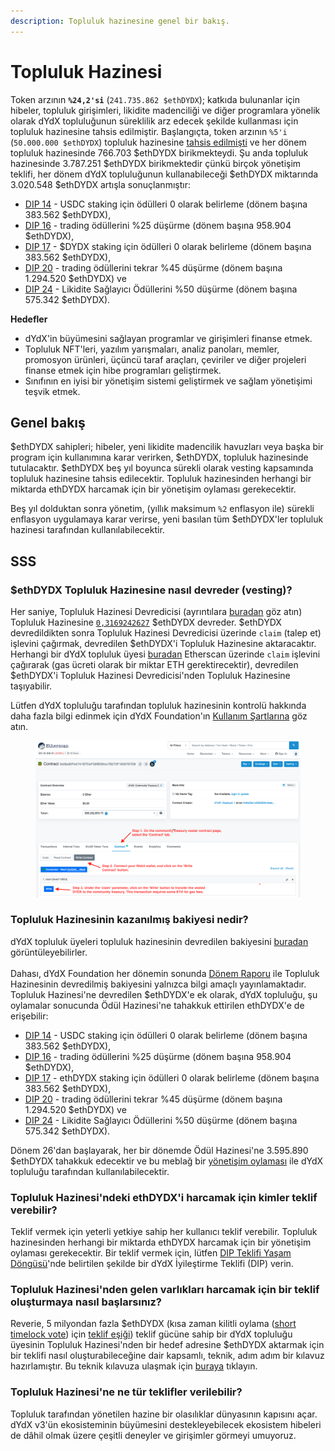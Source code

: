 ```yaml
---
description: Topluluk hazinesine genel bir bakış.
---
```


# Topluluk Hazinesi

Token arzının **`%24,2'si`** (`241.735.862 $ethDYDX`); katkıda bulunanlar için hibeler, topluluk girişimleri, likidite madenciliği ve diğer programlara yönelik olarak dYdX topluluğunun süreklilik arz edecek şekilde kullanması için topluluk hazinesine tahsis edilmiştir. Başlangıçta, token arzının `%5'i` (`50.000.000 $ethDYDX`) topluluk hazinesine [tahsis edilmişti](https://docs.dydx.community/dydx-governance/start-here/dydx-allocations) ve her dönem topluluk hazinesinde 766.703 $ethDYDX birikmekteydi. Şu anda topluluk hazinesinde 3.787.251 $ethDYDX birikmektedir çünkü birçok yönetişim teklifi, her dönem dYdX topluluğunun kullanabileceği $ethDYDX miktarında 3.020.548 $ethDYDX artışla sonuçlanmıştır:

* [DIP 14](https://dydx.community/dashboard/proposal/7) - USDC staking için ödülleri 0 olarak belirleme (dönem başına 383.562 $ethDYDX),
* [DIP 16](https://dydx.community/dashboard/proposal/8) - trading ödüllerini %25 düşürme (dönem başına 958.904 $ethDYDX),
* [DIP 17](https://dydx.community/dashboard/proposal/9) - $DYDX staking için ödülleri 0 olarak belirleme (dönem başına 383.562 $ethDYDX),
* [DIP 20](https://dydx.community/dashboard/proposal/11) - trading ödüllerini tekrar %45 düşürme (dönem başına 1.294.520 $ethDYDX) ve
* [DIP 24](https://github.com/dydxfoundation/dip/blob/master/content/dips/DIP-24.md) - Likidite Sağlayıcı Ödüllerini %50 düşürme (dönem başına 575.342 $ethDYDX).



**Hedefler**

* dYdX'in büyümesini sağlayan programlar ve girişimleri finanse etmek.
* Topluluk NFT'leri, yazılım yarışmaları, analiz panoları, memler, promosyon ürünleri, üçüncü taraf araçları, çeviriler ve diğer projeleri finanse etmek için hibe programları geliştirmek.
* Sınıfının en iyisi bir yönetişim sistemi geliştirmek ve sağlam yönetişimi teşvik etmek.

## Genel bakış

$ethDYDX sahipleri; hibeler, yeni likidite madencilik havuzları veya başka bir program için kullanımına karar verirken, $ethDYDX, topluluk hazinesinde tutulacaktır. $ethDYDX beş yıl boyunca sürekli olarak vesting kapsamında topluluk hazinesine tahsis edilecektir. Topluluk hazinesinden herhangi bir miktarda ethDYDX harcamak için bir yönetişim oylaması gerekecektir.

Beş yıl dolduktan sonra yönetim, (yıllık maksimum `%2` enflasyon ile) sürekli enflasyon uygulamaya karar verirse, yeni basılan tüm $ethDYDX'ler topluluk hazinesi tarafından kullanılabilecektir.

## SSS

### $ethDYDX Topluluk Hazinesine nasıl devreder (vesting)?

Her saniye, Topluluk Hazinesi Devredicisi (ayrıntılara [buradan](https://docs.dydx.community/dydx-governance/resources/technical-overview#governance-architecture-overview) göz atın) Topluluk Hazinesine [`0,3169242627`](tel:03169242627) $ethDYDX devreder. $ethDYDX devredildikten sonra Topluluk Hazinesi Devredicisi üzerinde `claim` (talep et) işlevini çağırmak, devredilen $ethDYDX'i Topluluk Hazinesine aktaracaktır. Herhangi bir dYdX topluluk üyesi [buradan](https://etherscan.io/address/0x08a90Fe0741B7DeF03fB290cc7B273F1855767D8#writeContract) Etherscan üzerinde `claim` işlevini çağırarak (gas ücreti olarak bir miktar ETH gerektirecektir), devredilen $ethDYDX'i Topluluk Hazinesi Devredicisi'nden Topluluk Hazinesine taşıyabilir.

Lütfen dYdX topluluğu tarafından topluluk hazinesinin kontrolü hakkında daha fazla bilgi edinmek için dYdX Foundation'ın [Kullanım Şartlarına](https://dydx.foundation/terms) göz atın.

<figure><img src="../.gitbook/assets/claim-function-CT-vester.png" alt=""><figcaption></figcaption></figure>

### Topluluk Hazinesinin kazanılmış bakiyesi nedir?

dYdX topluluk üyeleri topluluk hazinesinin devredilen bakiyesini [buradan](https://dydx.shippooor.xyz/) görüntüleyebilirler. \
\
Dahası, dYdX Foundation her dönemin sonunda [Dönem Raporu](https://dydx.foundation/blog) ile Topluluk Hazinesinin devredilmiş bakiyesini yalnızca bilgi amaçlı yayınlamaktadır. Topluluk Hazinesi'ne devredilen $ethDYDX'e ek olarak, dYdX topluluğu, şu oylamalar sonucunda Ödül Hazinesi'ne tahakkuk ettirilen ethDYDX'e de erişebilir:

* [DIP 14](https://dydx.community/dashboard/proposal/7) - USDC staking için ödülleri 0 olarak belirleme (dönem başına 383.562 $ethDYDX),
* [DIP 16](https://dydx.community/dashboard/proposal/8) - trading ödüllerini %25 düşürme (dönem başına 958.904 $ethDYDX),
* [DIP 17](https://dydx.community/dashboard/proposal/9) - ethDYDX staking için ödülleri 0 olarak belirleme (dönem başına 383.562 $ethDYDX),
* [DIP 20](https://dydx.community/dashboard/proposal/11) - trading ödüllerini tekrar %45 düşürme (dönem başına 1.294.520 $ethDYDX) ve
* [DIP 24](https://github.com/dydxfoundation/dip/blob/master/content/dips/DIP-24.md) - Likidite Sağlayıcı Ödüllerini %50 düşürme (dönem başına 575.342 $ethDYDX).

Dönem 26'dan başlayarak, her bir dönemde Ödül Hazinesi'ne 3.595.890 $ethDYDX tahakkuk edecektir ve bu meblağ bir [yönetişim oylaması](https://docs.dydx.community/dydx-governance/voting-and-governance/governance-parameters) ile dYdX topluluğu tarafından kullanılabilecektir.

### Topluluk Hazinesi'ndeki ethDYDX'i harcamak için kimler teklif verebilir?

Teklif vermek için yeterli yetkiye sahip her kullanıcı teklif verebilir. Topluluk hazinesinden herhangi bir miktarda ethDYDX harcamak için bir yönetişim oylaması gerekecektir. Bir teklif vermek için, lütfen [DIP Teklifi Yaşam Döngüsü](../voting-and-governance/dip-proposal-lifecycle.md)'nde belirtilen şekilde bir dYdX İyileştirme Teklifi (DIP) verin.

### Topluluk Hazinesi'nden gelen varlıkları harcamak için bir teklif oluşturmaya nasıl başlarsınız?

Reverie, 5 milyondan fazla $ethDYDX (kısa zaman kilitli oylama ([short timelock vote](https://docs.dydx.community/dydx-governance/voting-and-governance/governance-process#short-timelock-executor)) için [teklif eşiği](https://docs.dydx.community/dydx-governance/voting-and-governance/governance-parameters#timelock-parameters)) teklif gücüne sahip bir dYdX topluluğu üyesinin Topluluk Hazinesi'nden bir hedef adresine $ethDYDX aktarmak için bir teklifi nasıl oluşturabileceğine dair kapsamlı, teknik, adım adım bir kılavuz hazırlamıştır. Bu teknik kılavuza ulaşmak için [buraya](https://app.gitbook.com/o/-MeNgGQU0ucT2xo4s8-T/s/-MeNfSkgj48hU0q8Zbjn/\~/changes/EyisuFjLIyJ7K9RzaTfJ/technical-guide-on-building-a-dydx-community-treasury-spending-proposal) tıklayın.

### Topluluk Hazinesi'ne ne tür teklifler verilebilir?

Topluluk tarafından yönetilen hazine bir olasılıklar dünyasının kapısını açar. dYdX v3'ün ekosisteminin büyümesini destekleyebilecek ekosistem hibeleri de dâhil olmak üzere çeşitli deneyler ve girişimler görmeyi umuyoruz.
